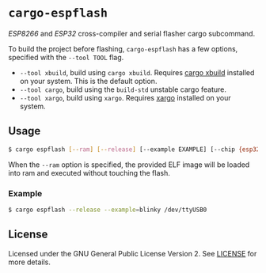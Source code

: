 # `cargo-espflash`

_ESP8266_ and _ESP32_ cross-compiler and serial flasher cargo subcommand.

To build the project before flashing, `cargo-espflash` has a few options, specified with the `--tool TOOL` flag.

 - `--tool xbuild`, build using `cargo xbuild`. Requires [cargo xbuild](https://github.com/rust-osdev/cargo-xbuild) installed on your system. This is the default option.
 - `--tool cargo`, build using the `build-std` unstable cargo feature.
 - `--tool xargo`, build using `xargo`. Requires [xargo](https://github.com/japaric/xargo) installed on your system.

## Usage

```bash
$ cargo espflash [--ram] [--release] [--example EXAMPLE] [--chip {esp32,esp8266}] [--tool {{cargo,xargo,xbuild}}] <serial>
```

When the `--ram` option is specified, the provided ELF image will be loaded into ram and executed without touching the flash.

### Example

```bash
$ cargo espflash --release --example=blinky /dev/ttyUSB0
```

## License

Licensed under the GNU General Public License Version 2. See [LICENSE](LICENSE) for more details.

